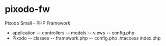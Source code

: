 # pixodo-fw
Pixodo Small - PHP Framework


- application
-- controllers
-- models
-- views
-- config.php
- Pixodo
-- classes
-- framework.php
-- config.php
.htaccess
index.php